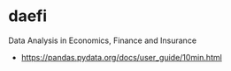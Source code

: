 # daefi
Data Analysis in Economics, Finance and Insurance

* https://pandas.pydata.org/docs/user_guide/10min.html

